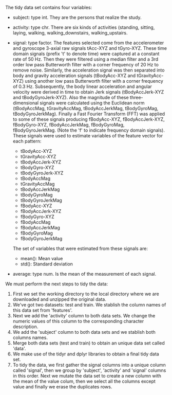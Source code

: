 
The tidy data set contains four variables:

  - subject: type int. They are the persons that realize the study.
  - activity: type chr. There are six kinds of activities (standing, sitting, laying, walking, walking_downstairs, walking_upstairs.
  - signal: type factor. The features selected come from the accelerometer and gyroscope 3-axial raw signals tAcc-XYZ and tGyro-XYZ. These time domain signals (prefix 't' to denote time) were captured at a constant rate of 50 Hz. Then they were filtered using a median filter and a 3rd order low pass Butterworth filter with a corner frequency of 20 Hz to remove noise. Similarly, the acceleration signal was then separated into body and gravity acceleration signals (tBodyAcc-XYZ and tGravityAcc-XYZ) using another low pass Butterworth filter with a corner frequency of 0.3 Hz. Subsequently, the body linear acceleration and angular velocity were derived in time to obtain Jerk signals (tBodyAccJerk-XYZ and tBodyGyroJerk-XYZ). Also the magnitude of these three-dimensional signals were calculated using the Euclidean norm (tBodyAccMag, tGravityAccMag, tBodyAccJerkMag, tBodyGyroMag, tBodyGyroJerkMag). Finally a Fast Fourier Transform (FFT) was applied to some of these signals producing fBodyAcc-XYZ, fBodyAccJerk-XYZ, fBodyGyro-XYZ, fBodyAccJerkMag, fBodyGyroMag, fBodyGyroJerkMag. (Note the 'f' to indicate frequency domain signals). These signals were used to estimate variables of the feature vector for each pattern:
    * tBodyAcc-XYZ
    * tGravityAcc-XYZ
    * tBodyAccJerk-XYZ
    * tBodyGyro-XYZ
    * tBodyGyroJerk-XYZ
    * tBodyAccMag
    * tGravityAccMag
    * tBodyAccJerkMag
    * tBodyGyroMag
    * tBodyGyroJerkMag
    * fBodyAcc-XYZ
    * fBodyAccJerk-XYZ
    * fBodyGyro-XYZ
    * fBodyAccMag
    * fBodyAccJerkMag
    * fBodyGyroMag
    * fBodyGyroJerkMag
    
    The set of variables that were estimated from these signals are:
    
    * mean(): Mean value
    * std(): Standard deviation
  - average: type num. Is the mean of the measurement of each signal.
  
We must perform the next steps to tidy the data:

  1) First we set the working directory to the local directory where we are downloaded and unzipped the original data.
  2) We've got two datasets: test and train. We stablish the column names of this data set from 'features'.
  3) Next we add the 'activity' column to both data sets. We change the numeric values of this column to the corresponding character description.
  4) We add the 'subject' column to both data sets and we stablish both columns names.
  5) Merge both data sets (test and train) to obtain an unique data set called 'data'.
  6) We make use of the tidyr and dplyr libraries to obtain a final tidy data set.
  7) To tidy the data, we first gather the signal columns into a unique column called 'signal', then we group by 'subject', 'activity' and 'signal' columns in this order. Next we mutate the data set to create a new column with the mean of the value colum, then we select all the columns except value and finally we erase the duplicates rows.

